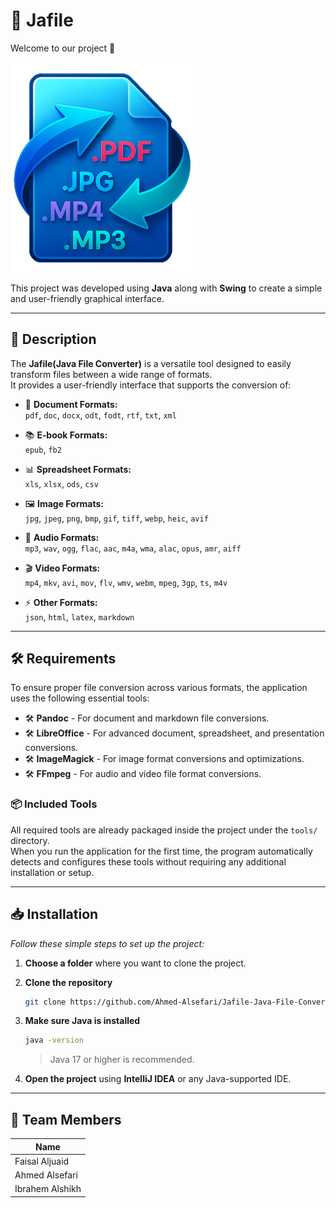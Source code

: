 # 📁 Jafile

Welcome to our project 🎉 

<img src="logo.png" alt="Jafile Logo" width="300"/>

This project was developed using **Java** along with **Swing** to create a simple and user-friendly graphical interface.

---

## 📝 Description
The **Jafile(Java File Converter)** is a versatile tool designed to easily transform files between a wide range of formats.  
It provides a user-friendly interface that supports the conversion of:

- 📄 **Document Formats:**  
  `pdf`, `doc`, `docx`, `odt`, `fodt`, `rtf`, `txt`, `xml`
  
- 📚 **E‑book Formats:**  
  `epub`, `fb2`
  
- 📊 **Spreadsheet Formats:**  
  `xls`, `xlsx`, `ods`, `csv`
  
- 🖼️ **Image Formats:**  
  `jpg`, `jpeg`, `png`, `bmp`, `gif`, `tiff`, `webp`, `heic`, `avif`
  
- 🎵 **Audio Formats:**  
  `mp3`, `wav`, `ogg`, `flac`, `aac`, `m4a`, `wma`, `alac`, `opus`, `amr`, `aiff`
  
- 🎬 **Video Formats:**  
  `mp4`, `mkv`, `avi`, `mov`, `flv`, `wmv`, `webm`, `mpeg`, `3gp`, `ts`, `m4v`
  
- ⚡ **Other Formats:**  
  `json`, `html`, `latex`, `markdown`

---

## 🛠 Requirements

To ensure proper file conversion across various formats, the application uses the following essential tools:

-  🛠 **Pandoc** - For document and markdown file conversions.
-  🛠 **LibreOffice** - For advanced document, spreadsheet, and presentation conversions.
-  🛠 **ImageMagick** - For image format conversions and optimizations.
-  🛠 **FFmpeg** - For audio and video file format conversions.

### 📦 Included Tools

 All required tools are already packaged inside the project under the `tools/` directory.  
 When you run the application for the first time, the program automatically detects and configures these tools without requiring any additional installation or setup.

---

## 📥 Installation

*Follow these simple steps to set up the project:*

1. **Choose a folder** where you want to clone the project.

2. **Clone the repository**
    ```bash
    git clone https://github.com/Ahmed-Alsefari/Jafile-Java-File-Converter-.git
    ```

3. **Make sure Java is installed**
    ```bash
    java -version
    ```
    > Java 17 or higher is recommended.

4. **Open the project** using **IntelliJ IDEA** or any Java-supported IDE.

---

## 👥 Team Members

| Name               |
|--------------------|
| Faisal Aljuaid     |
| Ahmed Alsefari     |
| Ibrahem Alshikh    |

